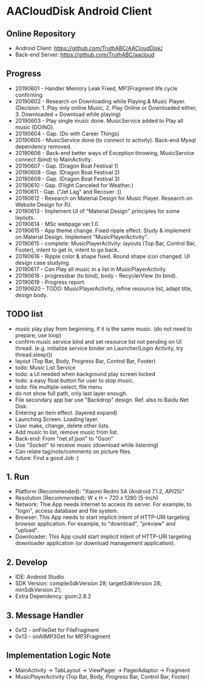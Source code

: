 # AACloudDisk Android Client

## Online Repository
* Android Client: https://github.com/TruthABC/AACloudDisk/
* Back-end Server: https://github.com/TruthABC/aacloud

## Progress
* 20190601 - Handler Memory Leak Fixed, MP3Fragment life cycle confirming
* 20190602 - Research on Downloading while Playing & Music Player. (Decision: 1. Play only online Music, 2. Play Online or Downloaded either, 3. Downloaded + Download while playing)
* 20190603 - Play single music done. MusicService added to Play all music (DOING).
* 20190604 - Gap. (Do with Career Things)
* 20190605 - MusicService done (to connect to activity). Back-end Mysql dependency removed.
* 20190606 - Back-end better ways of Exception throwing, MusicService connect (bind) to MainActivity.
* 20190607 - Gap. (Dragon Boat Festival 1)
* 20190608 - Gap. (Dragon Boat Festival 2)
* 20190609 - Gap. (Dragon Boat Festival 3)
* 20190610 - Gap. (Flight Canceled for Weather.)
* 20190611 - Gap. ("Jet Lag" and Recover :))
* 20190612 - Research on Material Design for Music Player. Research on Website Design for PJ.
* 20190613 - Implement UI of "Material Design" principles for some layouts.
* 20190614 - MSc webpage ver.1.0
* 20190615 - App theme change. Fixed ripple effect. Study & implement on Material Design. Implement "MusicPlayerActivity".
* 20190615 - complete: MusicPlayerActivity: layouts (Top Bar, Control Bar, Footer), intent to get in, intent to go back.
* 20190616 - Ripple color & shape fixed. Round shape icon changed. UI design case studying.
* 20190617 - Can Play all music in a list in MusicPlayerActivity.
* 20190618 - progressbar (to bind), body - RecyclerView (to bind).
* 20190619 - Progress report.
* 20190620 - TODO: MusicPlayerActivity, refine resource list, adapt title, design body.

## TODO list
* music play play from beginning, if it is the same music. (do not need to prepare, use loop)
* confirm music service bind and set resource list not pending on UI thread. (e.g. initialize service binder on Launcher/Login Activity, try thread.sleep())
* layout (Top Bar, Body, Progress Bar, Control Bar, Footer)
* todo: Music List Service
* todo: a UI needed when background play screen locked
* todo: a easy float button for user to stop music.
* todo: file multiple-select, file menu
* do not show full path, only last layer enough.
* File secondary app bar use "Backdrop" design. Ref. also to Baidu Net Disk.
* Entering an item effect. (layered expand)
* Launching Screen. Loading layer.
* User make, change, delete other lists.
* Add music to list, remove music from list.
* Back-end: From "net.sf.json" to "Gson"
* Use "Socket" to receive music (download while listening)
* Can relate tag/note/comments on picture files.
* future: Find a good Job :)

## 1. Run
* Platform (Recommended): "Xiaomi Redmi 5A (Android 7.1.2, API25)"
* Resolution (Recommended): W x H = 720 x 1280 (5-Inch)
* Network: Thie App needs Internet to access its server. For example, to "login", access database and file system.
* Browser: This App needs to start implicit intent of HTTP-URI targeting browser application. For example, to "download", "preview" and "upload".
* Downloader: This App could start implicit intent of HTTP-URI targeting downloader application (or download management application).

## 2. Develop
* IDE: Android Studio
* SDK Version: compileSdkVersion 28; targetSdkVersion 28; minSdkVersion 21;
* Extra Dependency: gson:2.8.2

## 3. Message Handler
* 0x12 - onFileGet for FileFragment
* 0x13 - onAllMP3Get for MP3Fragment

## Implementation Logic Note
* MainActivity -> TabLayout -> ViewPager -> PagerAdaptor -> Fragment
* MusicPlayerActivity (Top Bar, Body, Progress Bar, Control Bar, Footer)

